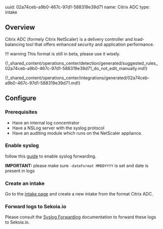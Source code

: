 uuid: 02a74ceb-a9b0-467c-97d1-588319e39d71
name: Citrix ADC
type: intake

## Overview

Citrix ADC (formely Citrix NetScaler) is a delivery controller and load-balancing tool that offers enhanced security and application performance.

!!! warning
    This format is still in beta, please use it wisely.

{!_shared_content/operations_center/detection/generated/suggested_rules_02a74ceb-a9b0-467c-97d1-588319e39d71_do_not_edit_manually.md!}

{!_shared_content/operations_center/integrations/generated/02a74ceb-a9b0-467c-97d1-588319e39d71.md!}

## Configure

### Prerequisites

- Have an internal log concentrator
- Have a NSLog server with the syslog protocol
- Have an auditing module which runs on the NetScaler appliance.

### Enable syslog

follow this [guide](https://docs.netscaler.com/en-us/citrix-adc/current-release/system/audit-logging/configuring-audit-logging.html) to enable syslog forwarding.

**IMPORTANT:** please make sure `-dateFormat MMDDYYYY` is set and date is present in logs

### Create an intake

Go to the [intake page](https://app.sekoia.io/operations/intakes) and create a new intake from the format Citrix ADC.

### Forward logs to Sekoia.io

Please consult the [Syslog Forwarding](../../../ingestion_methods/sekoiaio_forwarder/) documentation to forward these logs to Sekoia.io.
